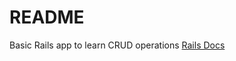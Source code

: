 # README

Basic Rails app to learn CRUD operations
[Rails Docs](https://guides.rubyonrails.org/v5.2/getting_started.html)

